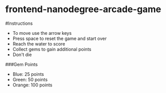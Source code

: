 frontend-nanodegree-arcade-game
===============================

#Instructions

- To move use the arrow keys
- Press space to reset the game and start over
- Reach the water to score
- Collect gems to gain additional points
- Don't die

###Gem Points

- Blue: 25 points
- Green: 50 points
- Orange: 100 points